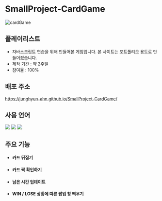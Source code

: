 # SmallProject-CardGame
![cardGame](https://github.com/JungHyun-Ahn/SmallProject-CardGame/assets/84699689/5a1c5866-2c1b-4e0f-b626-c92b10b97294)

## 플레이리스트
* 자바스크립트 연습을 위해 만들어본 게임입니다. 본 사이트는 포트폴리오 용도로 만들어졌습니다.<br/>
* 제작 기간 : 약 2주일<br/>
* 참여율 : 100%

## 배포 주소
https://junghyun-ahn.github.io/SmallProject-CardGame/

## 사용 언어
<img src="https://img.shields.io/badge/html5-E34F26?style=for-the-badge&logo=html5&logoColor=white"> <img src="https://img.shields.io/badge/css-1572B6?style=for-the-badge&logo=css3&logoColor=white"> <img src="https://img.shields.io/badge/javascript-F7DF1E?style=for-the-badge&logo=javascript&logoColor=black">

## 주요 기능
* #### 카드 뒤집기

* #### 카드 짝 확인하기

* #### 남은 시간 업데이트

* #### WIN / LOSE 상황에 따른 팝업 창 띄우기
  
